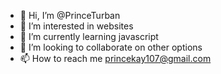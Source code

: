 - 👋 Hi, I’m @PrinceTurban
- 👀 I’m interested in websites 
- 🌱 I’m currently learning javascript 
- 💞️ I’m looking to collaborate on other options 
- 📫 How to reach me princekay107@gmail.com 

<!---
PrinceTurban/PrinceTurban is a ✨ special ✨ repository because its `README.md` (this file) appears on your GitHub profile.
You can click the Preview link to take a look at your changes.
--->
